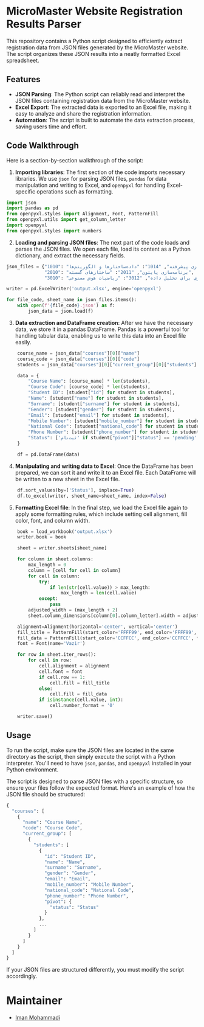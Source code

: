# MicroMaster Website Registration Results Parser

This repository contains a Python script designed to efficiently extract registration data from JSON files generated by the MicroMaster website. The script organizes these JSON results into a neatly formatted Excel spreadsheet.

## Features

- **JSON Parsing**: The Python script can reliably read and interpret the JSON files containing registration data from the MicroMaster website.
- **Excel Export**: The extracted data is exported to an Excel file, making it easy to analyze and share the registration information.
- **Automation**: The script is built to automate the data extraction process, saving users time and effort.

## Code Walkthrough

Here is a section-by-section walkthrough of the script:

1. **Importing libraries**: The first section of the code imports necessary libraries. We use `json` for parsing JSON files, `pandas` for data manipulation and writing to Excel, and `openpyxl` for handling Excel-specific operations such as formatting.

```python
import json
import pandas as pd
from openpyxl.styles import Alignment, Font, PatternFill
from openpyxl.utils import get_column_letter
import openpyxl
from openpyxl.styles import numbers
```

2. **Loading and parsing JSON files**: The next part of the code loads and parses the JSON files. We open each file, load its content as a Python dictionary, and extract the necessary fields.

```python
json_files = {"1010": "برنامه‌سازی پیشرفته", "1014": "داده‌ساختارها و الگوریتم‌ها", 
              "2010": "برنامه‌سازی پایتون", "2011": "ساختارهای گسسته",
              "3010": "برنامه‌سازی برای تحلیل داده", "3012": "ریاضیات هوش مصنوعی"}

writer = pd.ExcelWriter('output.xlsx', engine='openpyxl')

for file_code, sheet_name in json_files.items():
    with open(f'{file_code}.json') as f:
        json_data = json.load(f)
```

3. **Data extraction and DataFrame creation**: After we have the necessary data, we store it in a pandas DataFrame. Pandas is a powerful tool for handling tabular data, enabling us to write this data into an Excel file easily.

```python
    course_name = json_data["courses"][0]["name"]
    course_code = json_data["courses"][0]["code"]
    students = json_data["courses"][0]["current_group"][0]["students"]

    data = {
        "Course Name": [course_name] * len(students),
        "Course Code": [course_code] * len(students),
        "Student ID": [student["id"] for student in students],
        "Name": [student["name"] for student in students],
        "Surname": [student["surname"] for student in students],
        "Gender": [student["gender"] for student in students],
        "Email": [student["email"] for student in students],
        "Mobile Number": [student["mobile_number"] for student in students],
        "National Code": [student["national_code"] for student in students],
        "Phone Number": [student["phone_number"] for student in students],
        "Status": ['ثبت‌نام' if student["pivot"]["status"] == 'pending' else 'کردیت' for student in students],
    }

    df = pd.DataFrame(data)
```

4. **Manipulating and writing data to Excel**: Once the DataFrame has been prepared, we can sort it and write it to an Excel file. Each DataFrame will be written to a new sheet in the Excel file.

```python
    df.sort_values(by=['Status'], inplace=True)
    df.to_excel(writer, sheet_name=sheet_name, index=False)
```

5. **Formatting Excel file**: In the final step, we load the Excel file again to apply some formatting rules, which include setting cell alignment, fill color, font, and column width.

```python
    book = load_workbook('output.xlsx')
    writer.book = book

    sheet = writer.sheets[sheet_name]

    for column in sheet.columns:
        max_length = 0
        column = [cell for cell in column]
        for cell in column:
            try:
                if len(str(cell.value)) > max_length:
                    max_length = len(cell.value)
            except:
                pass
        adjusted_width = (max_length + 2)
        sheet.column_dimensions[column[0].column_letter].width = adjusted_width

    alignment=Alignment(horizontal='center', vertical='center')
    fill_title = PatternFill(start_color='FFFF99', end_color='FFFF99', fill_type='solid')
    fill_data = PatternFill(start_color='CCFFCC', end_color='CCFFCC', fill_type='solid')
    font = Font(name='Vazir')

    for row in sheet.iter_rows():
        for cell in row:
            cell.alignment = alignment
            cell.font = font
            if cell.row == 1:
                cell.fill = fill_title
            else:
                cell.fill = fill_data
            if isinstance(cell.value, int):
                cell.number_format = '0'

    writer.save()
```

## Usage

To run the script, make sure the JSON files are located in the same directory as the script, then simply execute the script with a Python interpreter. You'll need to have `json`, `pandas`, and `openpyxl` installed in your Python environment.

The script is designed to parse JSON files with a specific structure, so ensure your files follow the expected format. Here's an example of how the JSON file should be structured:

```python
{
  "courses": [
    {
      "name": "Course Name",
      "code": "Course Code",
      "current_group": [
        {
          "students": [
            {
              "id": "Student ID",
              "name": "Name",
              "surname": "Surname",
              "gender": "Gender",
              "email": "Email",
              "mobile_number": "Mobile Number",
              "national_code": "National Code",
              "phone_number": "Phone Number",
              "pivot": {
                "status": "Status"
              }
            },
            ...
          ]
        }
      ]
    }
  ]
}
```

If your JSON files are structured differently, you must modify the script accordingly.

# Maintainer
- [Iman Mohammadi](https://github.com/Imanm02)
